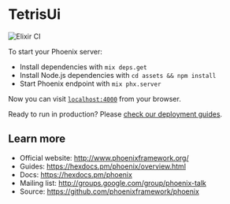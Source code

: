 # TetrisUi

![Elixir CI](https://github.com/ryanyogan/tetris_ui/workflows/Elixir%20CI/badge.svg)

To start your Phoenix server:

- Install dependencies with `mix deps.get`
- Install Node.js dependencies with `cd assets && npm install`
- Start Phoenix endpoint with `mix phx.server`

Now you can visit [`localhost:4000`](http://localhost:4000) from your browser.

Ready to run in production? Please [check our deployment guides](https://hexdocs.pm/phoenix/deployment.html).

## Learn more

- Official website: http://www.phoenixframework.org/
- Guides: https://hexdocs.pm/phoenix/overview.html
- Docs: https://hexdocs.pm/phoenix
- Mailing list: http://groups.google.com/group/phoenix-talk
- Source: https://github.com/phoenixframework/phoenix
